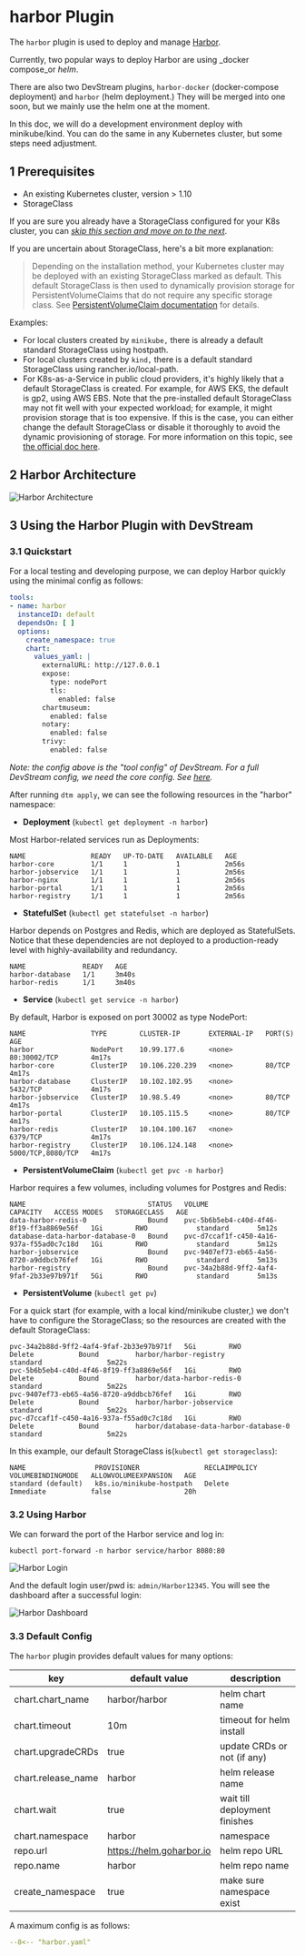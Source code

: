 # harbor Plugin

The `harbor` plugin is used to deploy and manage [Harbor](https://goharbor.io/).

Currently, two popular ways to deploy Harbor are using _docker compose_or _helm_.

There are also two DevStream plugins, `harbor-docker` (docker-compose deployment) and `harbor` (helm deployment.) They will be merged into one soon, but we mainly use the helm one at the moment.

In this doc, we will do a development environment deploy with minikube/kind. You can do the same in any Kubernetes cluster, but some steps need adjustment.

## 1 Prerequisites

- An existing Kubernetes cluster, version > 1.10
- StorageClass

If you are sure you already have a StorageClass configured for your K8s cluster, you can [_skip this section and move on to the next_](#2-harbor-architecture).

If you are uncertain about StorageClass, here's a bit more explanation:

> Depending on the installation method, your Kubernetes cluster may be deployed with an existing StorageClass marked as default. This default StorageClass is then used to dynamically provision storage for PersistentVolumeClaims that do not require any specific storage class. See [PersistentVolumeClaim documentation](https://kubernetes.io/docs/concepts/storage/persistent-volumes/#persistentvolumeclaims) for details.

Examples:

- For local clusters created by `minikube,` there is already a default standard StorageClass using hostpath.
- For local clusters created by `kind,` there is a default standard StorageClass using rancher.io/local-path.
- For K8s-as-a-Service in public cloud providers, it's highly likely that a default StorageClass is created. For example, for AWS EKS, the default is gp2, using AWS EBS. Note that the pre-installed default StorageClass may not fit well with your expected workload; for example, it might provision storage that is too expensive. If this is the case, you can either change the default StorageClass or disable it thoroughly to avoid the dynamic provisioning of storage. For more information on this topic, see [the official doc here](https://kubernetes.io/docs/tasks/administer-cluster/change-default-storage-class/).

## 2 Harbor Architecture

![Harbor Architecture](./harbor/ha.png)

## 3 Using the Harbor Plugin with DevStream

### 3.1 Quickstart

For a local testing and developing purpose, we can deploy Harbor quickly using the minimal config as follows:

```yaml
tools:
- name: harbor
  instanceID: default
  dependsOn: [ ]
  options:
    create_namespace: true
    chart:
      values_yaml: |
        externalURL: http://127.0.0.1
        expose:
          type: nodePort
          tls:
            enabled: false
        chartmuseum:
          enabled: false
        notary:
          enabled: false
        trivy:
          enabled: false
```

_Note: the config above is the "tool config" of DevStream. For a full DevStream config, we need the core config. See [here](../core-concepts/config.md)._

After running `dtm apply`, we can see the following resources in the "harbor" namespace:

- **Deployment** (`kubectl get deployment -n harbor`)

Most Harbor-related services run as Deployments:

```shell
NAME                READY   UP-TO-DATE   AVAILABLE   AGE
harbor-core         1/1     1            1           2m56s
harbor-jobservice   1/1     1            1           2m56s
harbor-nginx        1/1     1            1           2m56s
harbor-portal       1/1     1            1           2m56s
harbor-registry     1/1     1            1           2m56s
```

- **StatefulSet** (`kubectl get statefulset -n harbor`)

Harbor depends on Postgres and Redis, which are deployed as StatefulSets. Notice that these dependencies are not deployed to a production-ready level with highly-availability and redundancy.

```shell
NAME              READY   AGE
harbor-database   1/1     3m40s
harbor-redis      1/1     3m40s
```

- **Service** (`kubectl get service -n harbor`)

By default, Harbor is exposed on port 30002 as type NodePort:

```shell
NAME                TYPE        CLUSTER-IP       EXTERNAL-IP   PORT(S)             AGE
harbor              NodePort    10.99.177.6      <none>        80:30002/TCP        4m17s
harbor-core         ClusterIP   10.106.220.239   <none>        80/TCP              4m17s
harbor-database     ClusterIP   10.102.102.95    <none>        5432/TCP            4m17s
harbor-jobservice   ClusterIP   10.98.5.49       <none>        80/TCP              4m17s
harbor-portal       ClusterIP   10.105.115.5     <none>        80/TCP              4m17s
harbor-redis        ClusterIP   10.104.100.167   <none>        6379/TCP            4m17s
harbor-registry     ClusterIP   10.106.124.148   <none>        5000/TCP,8080/TCP   4m17s
```

- **PersistentVolumeClaim** (`kubectl get pvc -n harbor`)

Harbor requires a few volumes, including volumes for Postgres and Redis:

```shell
NAME                              STATUS   VOLUME                                     CAPACITY   ACCESS MODES   STORAGECLASS   AGE
data-harbor-redis-0               Bound    pvc-5b6b5eb4-c40d-4f46-8f19-ff3a8869e56f   1Gi        RWO            standard       5m12s
database-data-harbor-database-0   Bound    pvc-d7ccaf1f-c450-4a16-937a-f55ad0c7c18d   1Gi        RWO            standard       5m12s
harbor-jobservice                 Bound    pvc-9407ef73-eb65-4a56-8720-a9ddbcb76fef   1Gi        RWO            standard       5m13s
harbor-registry                   Bound    pvc-34a2b88d-9ff2-4af4-9faf-2b33e97b971f   5Gi        RWO            standard       5m13s
```

- **PersistentVolume** (`kubectl get pv`)

For a quick start (for example, with a local kind/minikube cluster,) we don't have to configure the StorageClass; so the resources are created with the default StorageClass:

```shell
pvc-34a2b88d-9ff2-4af4-9faf-2b33e97b971f   5Gi        RWO            Delete           Bound         harbor/harbor-registry                    standard                5m22s
pvc-5b6b5eb4-c40d-4f46-8f19-ff3a8869e56f   1Gi        RWO            Delete           Bound         harbor/data-harbor-redis-0                standard                5m22s
pvc-9407ef73-eb65-4a56-8720-a9ddbcb76fef   1Gi        RWO            Delete           Bound         harbor/harbor-jobservice                  standard                5m22s
pvc-d7ccaf1f-c450-4a16-937a-f55ad0c7c18d   1Gi        RWO            Delete           Bound         harbor/database-data-harbor-database-0    standard                5m22s
```

In this example, our default StorageClass is(`kubectl get storageclass`):

```shell
NAME                 PROVISIONER                RECLAIMPOLICY   VOLUMEBINDINGMODE   ALLOWVOLUMEEXPANSION   AGE
standard (default)   k8s.io/minikube-hostpath   Delete          Immediate           false                  20h
```

### 3.2 Using Harbor

We can forward the port of the Harbor service and log in:

```shell
kubectl port-forward -n harbor service/harbor 8080:80
```

![Harbor Login](./harbor/login.png)

And the default login user/pwd is: `admin/Harbor12345`. You will see the dashboard after a successful login:

![Harbor Dashboard](./harbor/dashboard.png)


### 3.3 Default Config

The `harbor` plugin provides default values for many options:

| key                | default value            | description                         |
| ----               | ----                     | ----                                |
| chart.chart_name   | harbor/harbor            | helm chart name                    |
| chart.timeout      | 10m                      | timeout for helm install               |
| chart.upgradeCRDs  | true                     | update CRDs or not (if any)                |
| chart.release_name | harbor                   | helm release name                       |
| chart.wait         | true                     | wait till deployment finishes                       |
| chart.namespace    | harbor                   | namespace                       |
| repo.url           | https://helm.goharbor.io | helm repo URL                        |
| repo.name          | harbor                   | helm repo name                      |
| create_namespace   | true                     | make sure namespace exist                          |

A maximum config is as follows:

```yaml
--8<-- "harbor.yaml"
```
